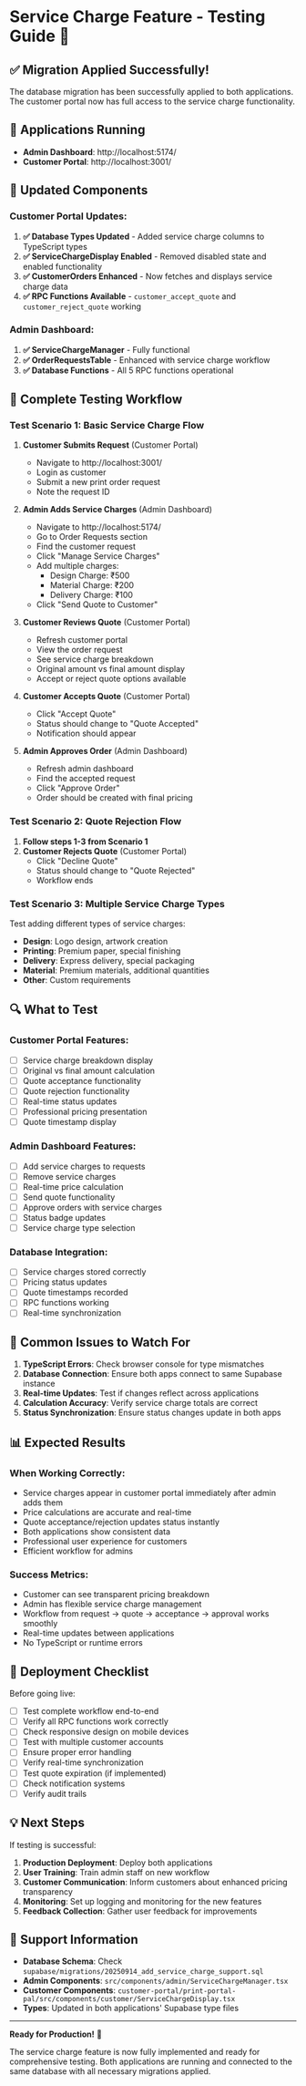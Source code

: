 # Service Charge Feature - Testing Guide 🧪

## ✅ Migration Applied Successfully!

The database migration has been successfully applied to both applications. The customer portal now has full access to the service charge functionality.

## 🚀 Applications Running

- **Admin Dashboard**: http://localhost:5174/
- **Customer Portal**: http://localhost:3001/

## 🔧 Updated Components

### Customer Portal Updates:
1. **✅ Database Types Updated** - Added service charge columns to TypeScript types
2. **✅ ServiceChargeDisplay Enabled** - Removed disabled state and enabled functionality
3. **✅ CustomerOrders Enhanced** - Now fetches and displays service charge data
4. **✅ RPC Functions Available** - `customer_accept_quote` and `customer_reject_quote` working

### Admin Dashboard:
1. **✅ ServiceChargeManager** - Fully functional
2. **✅ OrderRequestsTable** - Enhanced with service charge workflow
3. **✅ Database Functions** - All 5 RPC functions operational

## 🎯 Complete Testing Workflow

### Test Scenario 1: Basic Service Charge Flow

1. **Customer Submits Request** (Customer Portal)
   - Navigate to http://localhost:3001/
   - Login as customer
   - Submit a new print order request
   - Note the request ID

2. **Admin Adds Service Charges** (Admin Dashboard)
   - Navigate to http://localhost:5174/
   - Go to Order Requests section
   - Find the customer request
   - Click "Manage Service Charges"
   - Add multiple charges:
     - Design Charge: ₹500
     - Material Charge: ₹200
     - Delivery Charge: ₹100
   - Click "Send Quote to Customer"

3. **Customer Reviews Quote** (Customer Portal)
   - Refresh customer portal
   - View the order request
   - See service charge breakdown
   - Original amount vs final amount display
   - Accept or reject quote options available

4. **Customer Accepts Quote** (Customer Portal)
   - Click "Accept Quote"
   - Status should change to "Quote Accepted"
   - Notification should appear

5. **Admin Approves Order** (Admin Dashboard)
   - Refresh admin dashboard
   - Find the accepted request
   - Click "Approve Order"
   - Order should be created with final pricing

### Test Scenario 2: Quote Rejection Flow

1. **Follow steps 1-3 from Scenario 1**
2. **Customer Rejects Quote** (Customer Portal)
   - Click "Decline Quote"
   - Status should change to "Quote Rejected"
   - Workflow ends

### Test Scenario 3: Multiple Service Charge Types

Test adding different types of service charges:
- **Design**: Logo design, artwork creation
- **Printing**: Premium paper, special finishing
- **Delivery**: Express delivery, special packaging
- **Material**: Premium materials, additional quantities
- **Other**: Custom requirements

## 🔍 What to Test

### Customer Portal Features:
- [ ] Service charge breakdown display
- [ ] Original vs final amount calculation
- [ ] Quote acceptance functionality
- [ ] Quote rejection functionality
- [ ] Real-time status updates
- [ ] Professional pricing presentation
- [ ] Quote timestamp display

### Admin Dashboard Features:
- [ ] Add service charges to requests
- [ ] Remove service charges
- [ ] Real-time price calculation
- [ ] Send quote functionality
- [ ] Approve orders with service charges
- [ ] Status badge updates
- [ ] Service charge type selection

### Database Integration:
- [ ] Service charges stored correctly
- [ ] Pricing status updates
- [ ] Quote timestamps recorded
- [ ] RPC functions working
- [ ] Real-time synchronization

## 🐛 Common Issues to Watch For

1. **TypeScript Errors**: Check browser console for type mismatches
2. **Database Connection**: Ensure both apps connect to same Supabase instance
3. **Real-time Updates**: Test if changes reflect across applications
4. **Calculation Accuracy**: Verify service charge totals are correct
5. **Status Synchronization**: Ensure status changes update in both apps

## 📊 Expected Results

### When Working Correctly:
- Service charges appear in customer portal immediately after admin adds them
- Price calculations are accurate and real-time
- Quote acceptance/rejection updates status instantly
- Both applications show consistent data
- Professional user experience for customers
- Efficient workflow for admins

### Success Metrics:
- Customer can see transparent pricing breakdown
- Admin has flexible service charge management
- Workflow from request → quote → acceptance → approval works smoothly
- Real-time updates between applications
- No TypeScript or runtime errors

## 🎉 Deployment Checklist

Before going live:
- [ ] Test complete workflow end-to-end
- [ ] Verify all RPC functions work correctly
- [ ] Check responsive design on mobile devices
- [ ] Test with multiple customer accounts
- [ ] Ensure proper error handling
- [ ] Verify real-time synchronization
- [ ] Test quote expiration (if implemented)
- [ ] Check notification systems
- [ ] Verify audit trails

## 💡 Next Steps

If testing is successful:
1. **Production Deployment**: Deploy both applications
2. **User Training**: Train admin staff on new workflow
3. **Customer Communication**: Inform customers about enhanced pricing transparency
4. **Monitoring**: Set up logging and monitoring for the new features
5. **Feedback Collection**: Gather user feedback for improvements

## 🛟 Support Information

- **Database Schema**: Check `supabase/migrations/20250914_add_service_charge_support.sql`
- **Admin Components**: `src/components/admin/ServiceChargeManager.tsx`
- **Customer Components**: `customer-portal/print-portal-pal/src/components/customer/ServiceChargeDisplay.tsx`
- **Types**: Updated in both applications' Supabase type files

---

**Ready for Production!** 🚀

The service charge feature is now fully implemented and ready for comprehensive testing. Both applications are running and connected to the same database with all necessary migrations applied.
